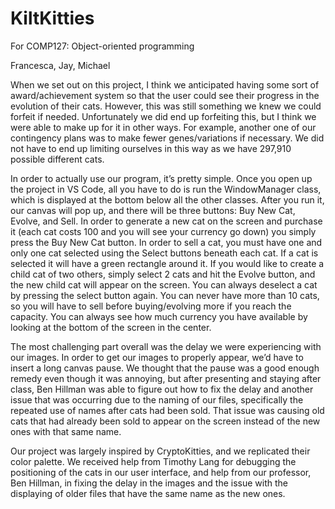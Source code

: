 # KiltKitties

For COMP127: Object-oriented programming

Francesca, Jay, Michael

When we set out on this project, I think we anticipated having some sort of award/achievement system so that the user could see their progress in the evolution of their cats. However, this was still something we knew we could forfeit if needed. Unfortunately we did end up forfeiting this, but I think we were able to make up for it in other ways. For example, another one of our contingency plans was to make fewer genes/variations if necessary. We did not have to end up limiting ourselves in this way as we have 297,910 possible different cats. 

In order to actually use our program, it’s pretty simple. Once you open up the project in VS Code, all you have to do is run the WindowManager class, which is displayed at the bottom below all the other classes. After you run it, our canvas will pop up, and there will be three buttons: Buy New Cat, Evolve, and Sell. In order to generate a new cat on the screen and purchase it (each cat costs 100 and you will see your currency go down) you simply press the Buy New Cat button. In order to sell a cat, you must have one and only one cat selected using the Select buttons beneath each cat. If a cat is selected it will have a green rectangle around it. If you would like to create a child cat of two others, simply select 2 cats and hit the Evolve button, and the new child cat will appear on the screen. You can always deselect a cat by pressing the select button again. You can never have more than 10 cats, so you will have to sell before buying/evolving more if you reach the capacity. You can always see how much currency you have available by looking at the bottom of the screen in the center.

The most challenging part overall was the delay we were experiencing with our images. In order to get our images to properly appear, we’d have to insert a long canvas pause. We thought that the pause was a good enough remedy even though it was annoying, but after presenting and staying after class, Ben Hillman was able to figure out how to fix the delay and another issue that was occurring due to the naming of our files, specifically the repeated use of names after cats had been sold. That issue was causing old cats that had already been sold to appear on the screen instead of the new ones with that same name.

Our project was largely inspired by CryptoKitties, and we replicated their color palette. We received help from Timothy Lang for debugging the positioning of the cats in our user interface, and help from our professor, Ben Hillman, in fixing the delay in the images and the issue with the displaying of older files that have the same name as the new ones. 



